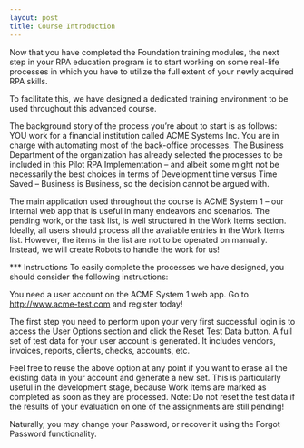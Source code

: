 ```yaml
---
layout: post
title: Course Introduction
---
```


Now that you have completed the Foundation training modules, the next step in your RPA education program is to start working on some real-life processes in which you have to utilize the full extent of your newly acquired RPA skills.

To facilitate this, we have designed a dedicated training environment to be used throughout this advanced course.

The background story of the process you’re about to start is as follows: YOU work for a financial institution called ACME Systems Inc. You are in charge with automating most of the back-office processes. The Business Department of the organization has already selected the processes  to be included in this Pilot RPA Implementation – and albeit some might not be necessarily the best choices in terms of Development time versus Time Saved – Business is Business, so the decision cannot be argued with.

The main application used throughout the course is ACME System 1 – our internal web app that is useful in many endeavors and scenarios.  The pending work, or the task list, is well structured in the Work Items section. Ideally, all users should process all the available entries in the Work Items list.  However, the items in the list are not to be operated on manually. Instead, we will create Robots to handle the work for us!

*** Instructions
To easily complete the processes we have designed, you should consider the following instructions:

You need a user account on the ACME System 1 web app. Go to http://www.acme-test.com and register today! 

The first step you need to perform upon your very first successful login is to access the User Options section and click the Reset Test Data button. A full set of test data for your user account is generated. It includes vendors, invoices, reports, clients, checks, accounts, etc.

Feel free to reuse the above option at any point if you want to erase all the existing  data in your account and generate a new set. This is particularly useful in the development stage, because Work Items are marked as completed as soon as they are processed. Note: Do not reset the test data if the results of your evaluation on one of the assignments are still pending!

Naturally, you may change your Password, or recover it using the Forgot Password functionality.
